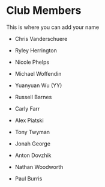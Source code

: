 Club Members
============

This is where you can add your name 



* Chris Vanderschuere
* Ryley Herrington
* Nicole Phelps
* Michael Woffendin
* Yuanyuan Wu (YY)
* Russell Barnes

* Carly Farr
* Alex Piatski
* Tony Twyman
* Jonah George
* Anton Dovzhik
* Nathan Woodworth
* Paul Burris
